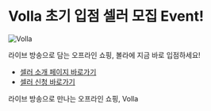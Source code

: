 # Volla 초기 입점 셀러 모집 Event!

![Volla](https://volla.live/src/assets/dist/event_landing.png)

라이브 방송으로 담는 오프라인 쇼핑, 볼라에 지금 바로 입점하세요!

- [셀러 소개 페이지 바로가기](https://volla.live/seller)
- [셀러 신청 바로가기](https://volla.live/sellerform-app)

라이브 방송으로 만나는 오프라인 쇼핑, Volla
